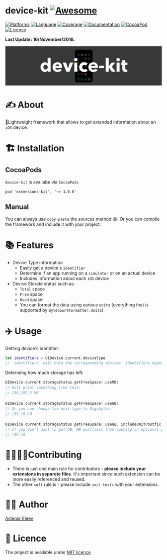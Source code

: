 # device-kit [![Awesome](https://cdn.rawgit.com/sindresorhus/awesome/d7305f38d29fed78fa85652e3a63e154dd8e8829/media/badge.svg)](https://github.com/sindresorhus/awesome)

[![Platforms](https://img.shields.io/badge/platform-iOS-yellowgreen.svg)]()
[![Language](https://img.shields.io/badge/language-Swift-orange.svg)]()
[![Coverage](https://img.shields.io/badge/coverage-0.0%25-red.svg)]()
[![Documentation](https://img.shields.io/badge/docs-100%25-magenta.svg)]()
[![CocoaPod](https://img.shields.io/badge/pod-1.0.0-lightblue.svg)]()
[![License](https://img.shields.io/badge/license-MIT-blue.svg)]()

**Last Update: 16/November/2018.**

![](logo-device_kit.png)

# ✍️ About
📱Lightweight framework that allows to get extended information about an `iOS` device.

# 🏗 Installation
## CocoaPods
`device-kit` is availabe via `CocoaPods`

```
pod 'extensions-kit', '~> 1.0.0' 
```
## Manual
You can always use `copy-paste` the sources method 😄. Or you can compile the framework and include it with your project.

# 📚 Features
- Device Type information 
  - Easily get a device's `identifier`
  - Determine if an app running on a `simulator` or on an actual device
  - Includes information about each `iOS` device
- Device Storate status such as:
  - `Total` space
  - `Free` space 
  - `Used` space
  - You can format the data using various `units` (everything that is supported by `ByteCountFormatter.Units`)

# ✈️ Usage

Getting device's identifier:

```swift
let identifiers = UIDevice.current.deviceType
// `identifiers` will hold the corresponding devices' identifiers depending on your `iOS` model
```

Determing how much storage has left:

```swift
UIDevice.current.storageStatus.getFreeSpace(.useMB)
// Will print something like that:
// 139,197.3 MB

UIDevice.current.storageStatus.getFreeSpace(.useGB)
// Or you can change the unit type to Gigabytes:
// 139.16 GB

UIDevice.current.storageStatus.getFreeSpace(.useGB, includeUnitPostfix: false)
// If you don't want to get GB, MB postfixes then specify an optional parameter for `includeUnitPostfix`:
// 139.16
```

# 🙋‍♀️🙋‍♂️Contributing 
- There is just one main rule for contributors - **please include your extensions in separete files**. It's important since such extension can be more easily referenced and reused.
- The other `soft` rule is - please include `unit tests` with your extensions. 

# 👨‍💻 Author 
[Astemir Eleev](https://github.com/jVirus)

# 🔖 Licence
The project is available under [MIT licence](https://github.com/jVirus/device-kit/blob/master/LICENSE)
